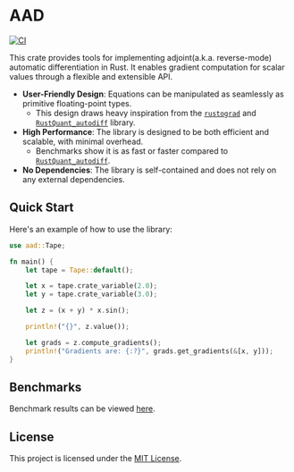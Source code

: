 # AAD

[![CI](https://github.com/nakashima-hikaru/aad/actions/workflows/ci.yml/badge.svg)](https://github.com/nakashima-hikaru/aad/actions/workflows/ci.yml)

This crate provides tools for implementing adjoint(a.k.a. reverse-mode) automatic differentiation in Rust. It
enables gradient computation for scalar values through a flexible and extensible API.

- **User-Friendly Design**: Equations can be manipulated as seamlessly as primitive floating-point types.
    - This design draws heavy inspiration from the [`rustograd`](https://github.com/msakuta/rustograd) and [
      `RustQuant_autodiff`](https://github.com/avhz/RustQuant/tree/main/crates/RustQuant_autodiff) library.
- **High Performance**: The library is designed to be both efficient and scalable, with minimal overhead.
    - Benchmarks show it is as fast or faster compared to [
      `RustQuant_autodiff`](https://github.com/avhz/RustQuant/tree/main/crates/RustQuant_autodiff).
- **No Dependencies**: The library is self-contained and does not rely on any external dependencies.

## Quick Start

Here's an example of how to use the library:

```rust
use aad::Tape;

fn main() {
    let tape = Tape::default();

    let x = tape.crate_variable(2.0);
    let y = tape.crate_variable(3.0);

    let z = (x + y) * x.sin();

    println!("{}", z.value());

    let grads = z.compute_gradients();
    println!("Gradients are: {:?}", grads.get_gradients(&[x, y]));
}
```

## Benchmarks

Benchmark results can be viewed [here](https://nakashima-hikaru.github.io/aad/reports/).

## License

This project is licensed under the [MIT License](LICENSE).

